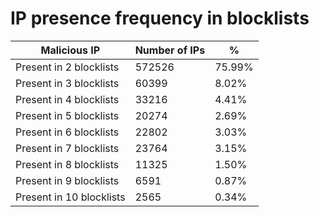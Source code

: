 # IP presence frequency in blocklists
| Malicious IP | Number of IPs | % |
|----|----|----|
| Present in 2 blocklists | 572526 | 75.99% |
| Present in 3 blocklists | 60399 | 8.02% |
| Present in 4 blocklists | 33216 | 4.41% |
| Present in 5 blocklists | 20274 | 2.69% |
| Present in 6 blocklists | 22802 | 3.03% |
| Present in 7 blocklists | 23764 | 3.15% |
| Present in 8 blocklists | 11325 | 1.50% |
| Present in 9 blocklists | 6591 | 0.87% |
| Present in 10 blocklists | 2565 | 0.34% |
